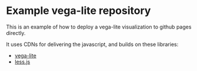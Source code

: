 # Example vega-lite repository

This is an example of how to deploy a vega-lite visualization to github pages directly.

It uses CDNs for delivering the javascript, and builds on these libraries:

 * [vega-lite](https://vega.github.io/vega-lite/)
 * [less.js](http://lesscss.org/)

